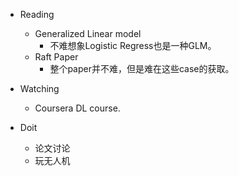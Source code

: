 - Reading
    - Generalized Linear model
        - 不难想象Logistic Regress也是一种GLM。
    - Raft Paper
        - 整个paper并不难，但是难在这些case的获取。
- Watching
    - Coursera DL course.

- Doit
    - 论文讨论
    - 玩无人机
